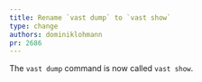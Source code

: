 ```yaml
---
title: Rename `vast dump` to `vast show`
type: change
authors: dominiklohmann
pr: 2686
---
```


The `vast dump` command is now called `vast show`.

